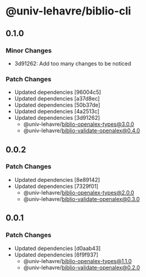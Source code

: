 # @univ-lehavre/biblio-cli

## 0.1.0

### Minor Changes

- 3d91262: Add too many changes to be noticed

### Patch Changes

- Updated dependencies [96004c5]
- Updated dependencies [a37d8ec]
- Updated dependencies [50b37de]
- Updated dependencies [4a2513c]
- Updated dependencies [3d91262]
  - @univ-lehavre/biblio-openalex-types@3.0.0
  - @univ-lehavre/biblio-validate-openalex@0.4.0

## 0.0.2

### Patch Changes

- Updated dependencies [8e89142]
- Updated dependencies [7329f01]
  - @univ-lehavre/biblio-openalex-types@2.0.0
  - @univ-lehavre/biblio-validate-openalex@0.3.0

## 0.0.1

### Patch Changes

- Updated dependencies [d0aab43]
- Updated dependencies [6f9f937]
  - @univ-lehavre/biblio-openalex-types@1.1.0
  - @univ-lehavre/biblio-validate-openalex@0.2.0
